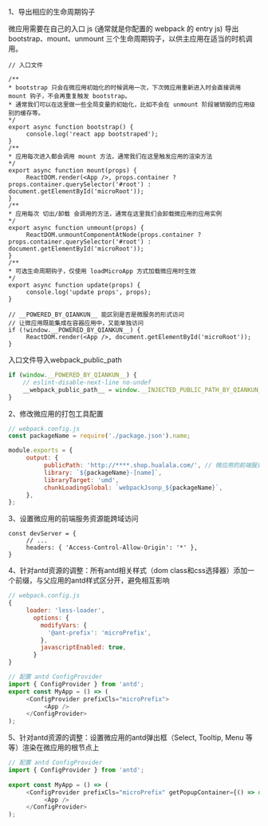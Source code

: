1、导出相应的生命周期钩子

微应用需要在自己的入口 js (通常就是你配置的 webpack 的 entry js) 导出 bootstrap、mount、unmount 三个生命周期钩子，以供主应用在适当的时机调用。

<!--注意 ‘microRoot’ 是微应用首页index.html文件渲染根节点的id,root是主应用节点id.-->



```
// 入口文件

/**
* bootstrap 只会在微应用初始化的时候调用一次，下次微应用重新进入时会直接调用 mount 钩子，不会再重复触发 bootstrap。
* 通常我们可以在这里做一些全局变量的初始化，比如不会在 unmount 阶段被销毁的应用级别的缓存等。
*/
export async function bootstrap() {
     console.log('react app bootstraped');
}
/**
* 应用每次进入都会调用 mount 方法，通常我们在这里触发应用的渲染方法
*/
export async function mount(props) {
     ReactDOM.render(<App />, props.container ? props.container.querySelector('#root') : document.getElementById('microRoot'));
}
/**
* 应用每次 切出/卸载 会调用的方法，通常在这里我们会卸载微应用的应用实例
*/
export async function unmount(props) {
     ReactDOM.unmountComponentAtNode(props.container ? props.container.querySelector('#root') : document.getElementById('microRoot'));
}
/**
* 可选生命周期钩子，仅使用 loadMicroApp 方式加载微应用时生效
*/
export async function update(props) {
     console.log('update props', props);
}

// __POWERED_BY_QIANKUN__ 能区别是否是微服务的形式访问
// 让微应用既能集成在容器应用中，又能单独访问
if (!window.__POWERED_BY_QIANKUN__) {
     ReactDOM.render(<App />, document.getElementById('microRoot'));
}
```

入口文件导入webpack_public_path

```javascript
if (window.__POWERED_BY_QIANKUN__) {
    // eslint-disable-next-line no-undef
    __webpack_public_path__ = window.__INJECTED_PUBLIC_PATH_BY_QIANKUN__;
}
```

2、修改微应用的打包工具配置

```javascript
// webpack.config.js
const packageName = require('./package.json').name;

module.exports = {
     output: {
          publicPath: 'http://****.shop.hualala.com/', // 微应用的前端服务地址
          library: `${packageName}-[name]`,
          libraryTarget: 'umd',
          chunkLoadingGlobal: `webpackJsonp_${packageName}`,
     },
};
```

3、设置微应用的前端服务资源能跨域访问

```
const devServer = {
     // ...
     headers: { 'Access-Control-Allow-Origin': '*' },
}
```

4、针对antd资源的调整：所有antd相关样式（dom class和css选择器）添加一个前缀，与父应用的antd样式区分开，避免相互影响

```javascript
// webpack.config.js
{
     loader: 'less-loader',
       options: {
         modifyVars: {
           '@ant-prefix': 'microPrefix',
         },
         javascriptEnabled: true,
       }
}
```

```javascript
// 配置 antd ConfigProvider
import { ConfigProvider } from 'antd';
export const MyApp = () => (
     <ConfigProvider prefixCls="microPrefix">
          <App />
     </ConfigProvider>
);
```

5、针对antd资源的调整：设置微应用的antd弹出框（Select, Tooltip, Menu 等等）渲染在微应用的根节点上

```javascript
// 配置 antd ConfigProvider
import { ConfigProvider } from 'antd';
   
export const MyApp = () => (
     <ConfigProvider prefixCls="microPrefix" getPopupContainer={() => document.getElementById('microRoot')}>
          <App />
     </ConfigProvider>
);
```